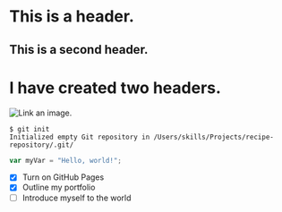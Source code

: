 # This is a header.
## This is a second header.
# I have created two headers.
![Link an image.](/learn/azure-devops/shared/media/mara.png)
```
$ git init
Initialized empty Git repository in /Users/skills/Projects/recipe-repository/.git/
```
``` javascript
var myVar = "Hello, world!";
```
- [x] Turn on GitHub Pages
- [x] Outline my portfolio
- [ ] Introduce myself to the world
